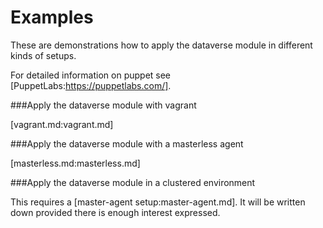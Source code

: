 Examples
========

These are demonstrations how to apply the dataverse module in different kinds of setups.

For detailed information on puppet see [PuppetLabs:https://puppetlabs.com/].

###Apply the dataverse module with vagrant

[vagrant.md:vagrant.md]

###Apply the dataverse module with a masterless agent

[masterless.md:masterless.md]

###Apply the dataverse module in a clustered environment

This requires a [master-agent setup:master-agent.md]. It will be written down provided there is enough interest expressed.

